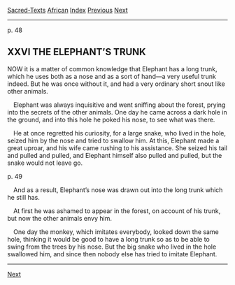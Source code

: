 [Sacred-Texts](../../index) [African](../index) [Index](index) [Previous](yl27) [Next](yl29)

------------------------------------------------------------------------

<span id="page_48">p. 48</span>

## XXVI THE ELEPHANT’S TRUNK

N<span class="small">OW</span> it is a matter of common knowledge that
Elephant has a long trunk, which he uses both as a nose and as a sort of
hand—a very useful trunk indeed. But he was once without it, and had a
very ordinary short snout like other animals.

 Elephant was always inquisitive and went sniffing about the forest,
prying into the secrets of the other animals. One day he came across a
dark hole in the ground, and into this hole he poked his nose, to see
what was there.

 He at once regretted his curiosity, for a large snake, who lived in the
hole, seized him by the nose and tried to swallow him. At this, Elephant
made a great uproar, and his wife came rushing to his assistance. She
seized his tail and pulled and pulled, and Elephant himself also pulled
and pulled, but the snake would not leave go.

<span id="page_49">p. 49</span>

 And as a result, Elephant’s nose was drawn out into the long trunk
which he still has.

 At first he was ashamed to appear in the forest, on account of his
trunk, but now the other animals envy him.

 One day the monkey, which imitates everybody, looked down the same
hole, thinking it would be good to have a long trunk so as to be able to
swing from the trees by his nose. But the big snake who lived in the
hole swallowed him, and since then nobody else has tried to imitate
Elephant.

------------------------------------------------------------------------

[Next](yl29)
